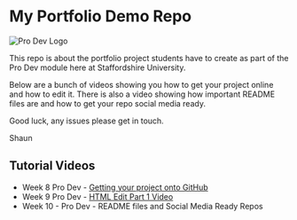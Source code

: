 # My Portfolio Demo Repo
![Pro Dev Logo](https://github.com/shaunreeves/myportfoliodemo/blob/main/images/prodevLogo.jpg)

This repo is about the portfolio project students have to create as part of the Pro Dev module here at Staffordshire University. 

Below are a bunch of videos showing you how to get your project online and how to edit it. There is also a video showing how important README files are and how to get your repo social media ready. 

Good luck, any issues please get in touch. 

Shaun


## Tutorial Videos
* Week 8 Pro Dev - [Getting your project onto GitHub](https://youtu.be/bB0iRQUw9OM)
* Week 9 Pro Dev - [HTML Edit Part 1 Video](https://youtu.be/8XIMAmUcBzg)
* Week 10 - Pro Dev - README files and Social Media Ready Repos
